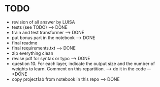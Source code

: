 # TODO

- revision of all answer by LUISA
- tests (see TODO) --> DONE
- train and test transformer --> DONE
- put bonus part in the notebook --> DONE
- final readme
- final requirements.txt --> DONE
- zip everything clean
- revise pdf for syntax or typo  --> DONE
- question 10.  For each layer, indicate the output size and the number of weights to learn. Comment on this repartition. --> do it in the code -->DONE
-  copy project1ab from notebook in this repo --> DONE